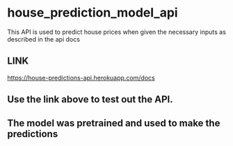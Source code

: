 # house_prediction_model_api

This API is used to predict house prices when given the necessary inputs as described in the api docs

## LINK
https://house-predictions-api.herokuapp.com/docs

## Use the link above to test out the API.

## The model was pretrained and used to make the predictions
